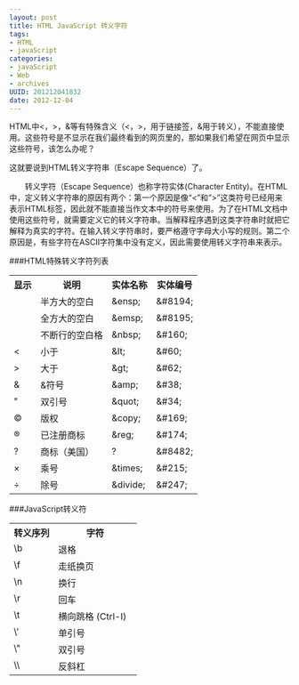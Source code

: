 ```yaml
---
layout: post
title: HTML JavaScript 转义字符
tags: 
- HTML
- javaScript
categories:
- javaScript
- Web
- archives
UUID: 201212041832
date: 2012-12-04
---
```


HTML中&lt;，&gt;，&amp;等有特殊含义（&lt;，&gt;，用于链接签，&amp;用于转义），不能直接使用。这些符号是不显示在我们最终看到的网页里的，那如果我们希望在网页中显示这些符号，该怎么办呢？
<p>这就要说到HTML转义字符串（Escape Sequence）了。 </p>
<p>　　转义字符（Escape Sequence）也称字符实体(Character Entity)。在HTML中，定义转义字符串的原因有两个：第一个原因是像“&lt;”和“&gt;”这类符号已经用来表示HTML标签，因此就不能直接当作文本中的符号来使用。为了在HTML文档中使用这些符号，就需要定义它的转义字符串。当解释程序遇到这类字符串时就把它解释为真实的字符。在输入转义字符串时，要严&#26684;遵守字母大小写的规则。第二个原因是，有些字符在ASCII字符集中没有定义，因此需要使用转义字符串来表示。
</p>
###HTML特殊转义字符列表
<table width="580px">
<tbody>
<tr>
<th>显示</th>
<th>说明</th>
<th>实体名称</th>
<th>实体编号</th>
</tr>
<tr>
<td>&nbsp;</td>
<td>半方大的空白</td>
<td>&amp;ensp;</td>
<td>&amp;#8194;</td>
</tr>
<tr>
</tr>
<tr>
<td>&nbsp;</td>
<td>全方大的空白</td>
<td>&amp;emsp;</td>
<td>&amp;#8195;</td>
</tr>
<tr>
</tr>
<tr>
<td>&nbsp;</td>
<td>不断行的空白&#26684;</td>
<td>&amp;nbsp;</td>
<td>&amp;#160;</td>
</tr>
<tr>
<td>&lt;</td>
<td>小于</td>
<td>&amp;lt;</td>
<td>&amp;#60;</td>
</tr>
<tr>
<td>&gt;</td>
<td>大于</td>
<td>&amp;gt;</td>
<td>&amp;#62;</td>
</tr>
<tr>
<td>&amp;</td>
<td>&amp;符号</td>
<td>&amp;amp;</td>
<td>&amp;#38;</td>
</tr>
<tr>
<td>&quot;</td>
<td>双引号</td>
<td>&amp;quot;</td>
<td>&amp;#34;</td>
</tr>
<tr>
<td>©</td>
<td>版权</td>
<td>&amp;copy;</td>
<td>&amp;#169;</td>
</tr>
<tr>
<td>®</td>
<td>已注册商标</td>
<td>&amp;reg;</td>
<td>&amp;#174;</td>
</tr>
<tr>
<td>?</td>
<td>商标（美国）</td>
<td>?</td>
<td>&amp;#8482;</td>
</tr>
<tr>
</tr>
<tr>
<td>×</td>
<td>乘号</td>
<td>&amp;times;</td>
<td>&amp;#215;</td>
</tr>
<tr>
<td>÷</td>
<td>除号</td>
<td>&amp;divide;</td>
<td>&amp;#247;</td>
</tr>
</tbody>
</table>
###JavaScript转义符
<table width="580px">
<tbody>
<tr>
<th width="35%">转义序列</th>
<th width="65%">字符</th>
</tr>
<tr valign="top">
<td width="35%">\b</td>
<td width="65%">退&#26684;</td>
</tr>
<tr valign="top">
<td width="35%">\f</td>
<td width="65%">走纸换页</td>
</tr>
<tr valign="top">
<td width="35%">\n</td>
<td width="65%">换行</td>
</tr>
<tr valign="top">
<td width="35%">\r</td>
<td width="65%">回车</td>
</tr>
<tr valign="top">
<td width="35%">\t</td>
<td width="65%">横向跳&#26684; (Ctrl-I)</td>
</tr>
<tr valign="top">
<td width="35%">\'</td>
<td width="65%">单引号</td>
</tr>
<tr valign="top">
<td width="35%">\&quot;</td>
<td width="65%">双引号</td>
</tr>
<tr valign="top">
<td width="35%">\\</td>
<td width="65%">反斜杠</td>
</tr>
</tbody>
</table>
